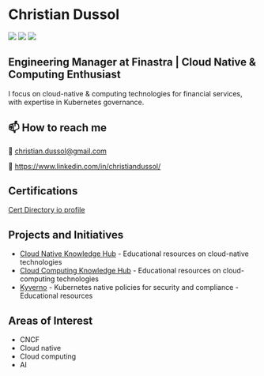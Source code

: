 # Christian Dussol

<img src="https://img.shields.io/badge/CNCF-231F20?style=flat&logo=cncf&logoColor=white" />
<img src="https://img.shields.io/badge/Kubernetes-326CE5?style=flat&logo=kubernetes&logoColor=white" />
<img src="https://img.shields.io/badge/Microsoft_Azure-0089D6?style=flat&logo=microsoft-azure&logoColor=white" />

## Engineering Manager at Finastra | Cloud Native & Computing Enthusiast

I focus on cloud-native & computing technologies for financial services, with expertise in Kubernetes governance.

## 📫 How to reach me

📧 christian.dussol@gmail.com

🔗 https://www.linkedin.com/in/christiandussol/

## Certifications
[Cert Directory io profile](https://certdirectory.io/profile/47ed32f5-02b4-4504-a95a-851465269f9b)

## Projects and Initiatives

- [Cloud Native Knowledge Hub](https://github.com/christian-dussol-cloud-native/cloud-native-knowledge-hub) - Educational resources on cloud-native technologies
- [Cloud Computing Knowledge Hub](https://github.com/christian-dussol-cloud-computing/cloud-computing-knowledge-hub) - Educational resources on cloud-computing technologies
- [Kyverno](https://github.com/christian-dussol-cloud-native/kyverno) - Kubernetes native policies for security and compliance - Educational resources

## Areas of Interest

- CNCF
- Cloud native
- Cloud computing
- AI
